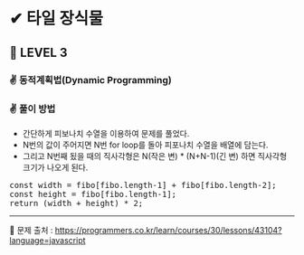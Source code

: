 # ✔ 타일 장식물
## 🌈 LEVEL 3
### ✌ 동적계획법(Dynamic Programming)
### ✌ 풀이 방법
- 간단하게 피보나치 수열을 이용하여 문제를 풀었다.
- N번의 값이 주어지면 N번 for loop를 돌아 피포나치 수열을 배열에 담는다.
- 그리고 N번째 됬을 때의 직사각형은 N(작은 변) * (N+N-1)(긴 변) 하면 직사각형 크기가 나오게 된다.
<pre>
const width = fibo[fibo.length-1] + fibo[fibo.length-2];
const height = fibo[fibo.length-1];
return (width + height) * 2;
</pre>

<hr>

📌 문제 출처 : https://programmers.co.kr/learn/courses/30/lessons/43104?language=javascript